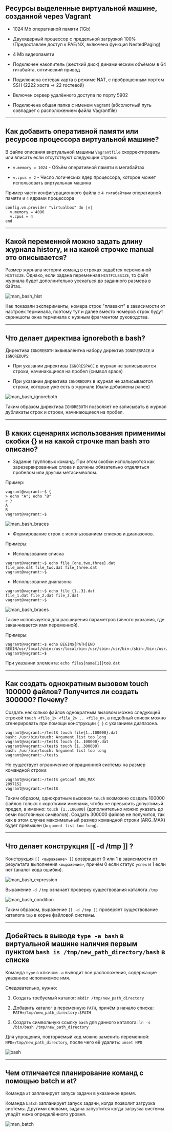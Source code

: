 ## Ресурсы выделенные виртуальной машине, созданной через Vagrant

- 1024 Mb оперативной памяти (1Gb)

- Двухядерный процессор с предельной загрузкой 100% (Предоставлен доступ к PAE/NX, включена функция NestedPaging)

- 4 Mb видеопамяти

- Подключен накопитель (жесткий диск) динамическим объёмом в 64 гигабайта, оптический привод

- Подключена сетевая карта в режиме NAT, с проброшенным портом SSH (2222 хоста -> 22 гостевой)

- Включен сервер удалённого доступа по порту 5902

- Подключена общая папка с именем vagrant (абсолютный путь совпадает с расположением файла Vagrantfile)

---

## Как добавить оперативной памяти или ресурсов процессора виртуальной машине?

В файле описания виртуальной машины `Vagrantfile` скорректировать или вписать если отсутствуют следующие строки:

- `v.memory = 1024` - Объём оперативной памяти в мегабайтах

- `v.cpus = 2` - Число логических ядер процессора, которое может использовать виртуальная машина

Пример части конфигурационного файла с `4 гигабайтами` оперативной памяти и `4` ядрами процессора

```
config.vm.provider "virtualbox" do |v|
  v.memory = 4096
  v.cpus = 4
end
```

---

## Какой переменной можно задать длину журнала history, и на какой строчке manual это описывается?

Размер журнала истории команд в строках задаётся переменной `HISTSIZE`.
Однако, если задана переменная `HISTFILESIZE`, то файл журнала будет дополнительно усекаться до заданного размера в байтах.

![man_bash_hist](img/man-hist.png)

Как показали эксперименты, номера строк "плавают" в зависимости от настроек терминала, поэтому тут и далее вместо номеров строк будут скриншоты окна терминала с нужным фрагментом руководства.

---

## Что делает директива ignoreboth в bash?

Директива `IGNOREBOTH` эквивалентна набору директив `IGNORESPACE` и `IGNOREDUPS`:

- При указании директивы `IGNORESPACE` в журнал не записываются строки, начинающиеся на пробел (символ space)

- При указании директива `IGNOREDUPS` в журнал не записываются строки, которые уже есть в журнале (были добавлены ранее)

![man_bash_ignoreboth](img/man-ignoreboth.png)

Таким образом директива `IGNOREBOTH` позволяет не записывать в журнал дубликаты строк и строки, начинающиеся на пробел.

---

## В каких сценариях использования применимы скобки {} и на какой строчке man bash это описано?

- Задание групповых команд. При этом скобки используются как зарезервированные слова и должны обязательно отделяться пробелом или другим метасимволом.

Пример:

```console
vagrant@vagrant:~$ {
> echo "A"; echo "B"
> }
A
B
vagrant@vagrant:~$
```

![man_bash_braces](img/man-braces1.png)

- Формирование строк с использованием списков и диапазонов.

Примеры:

- Использование списка

```console
vagrant@vagrant:~$ echo file_{one,two,three}.dat
file_one.dat file_two.dat file_three.dat
vagrant@vagrant:~$
```

- Использование диапазона

```console
vagrant@vagrant:~$ echo file_{1..3}.dat
file_1.dat file_2.dat file_3.dat
vagrant@vagrant:~$
```

![man_bash_braces](img/man-braces2.png)

Также используется для расширения параметров (явного указания, где заканчивается имя переменной).

Примеры:
```console
vagrant@vagrant:~$ echo BEGIN${PATH}END
BEGIN/usr/local/sbin:/usr/local/bin:/usr/sbin:/usr/bin:/sbin:/bin:/usr/games:/usr/local/games:/snap/binEND
vagrant@vagrant:~$
```
При указании элемента: `echo file${name[1]}to8.dat`

---

## Как создать однократным вызовом touch 100000 файлов? Получится ли создать 300000? Почему?

Создать несколько файлов однократным вызовом можно следующей строкой `touch <file_1> <file_2> .. <file_n>`, а подобный список можно сгенерировать при помощи конструкции `{ }` с указанием диапазона.

```console
vagrant@vagrant:~/test$ touch file{1..100000}.dat
bash: /usr/bin/touch: Argument list too long
vagrant@vagrant:~/test$ touch {1..100000}.dat
vagrant@vagrant:~/test$ touch {1..300000}
bash: /usr/bin/touch: Argument list too long
vagrant@vagrant:~/test$
```

Но существует ограничение операционной системы на размер командной строки:

```console
vagrant@vagrant:~/test$ getconf ARG_MAX
2097152
vagrant@vagrant:~/test$
```

Таким образом, однократным вызовом `touch` возможно создать 100000 файлов только с короткими именами, чтобы не превысить допустимый предел, а именно: `touch {1..100000}` (дополнительно можно указать до семи постоянных символов). 
Создать 300000 файлов не получится, так как в этом случае максимальный размер командной строки (ARG_MAX) будет превышен (`Argument list too long`).

---

## Что делает конструкция [[ -d /tmp ]] ?

Конструкция `[[ <выражение> ]]` возвращает 0 или 1 в зависимости от результата выполнения `<выражение>`, причём 0 если статус `успех` и 1 если нет (аналог кода ошибки).

![man_bash_expression](img/man-expression.png)

Выражение `-d /tmp` означает проверку существования каталога `/tmp`

![man_bash_condition](img/man-condition.png)

Таким образом, выражение `[[ -d /tmp ]]` проверяет существование каталога `tmp` в корне файловой системы.

---

## Добейтесь в выводе `type -a bash` в виртуальной машине наличия первым пунктом `bash is /tmp/new_path_directory/bash` в списке

Команда `type` с ключом `-a` выводит все расположения, содержащие указанное исполняемое имя.

Следовательно, нужно:

1. Создать требуемый каталог: `mkdir /tmp/new_path_directory`

1. Добавить каталог в переменную `PATH`, причём в начало списка: `PATH=/tmp/new_path_directory:$PATH`

1. Создать символьную ссылку `bash` для данного каталога: `ln -s /bin/bash /tmp/new_path_directory`

Для упрощения, повторяемый код можно заменить переменной: `NPD=/tmp/new_path_directory`, после чего её удалить: `unset NPD`

![bash](img/bash.png)

---

## Чем отличается планирование команд с помощью batch и at?

Команда `at` запланирует запуск задачи в указанное время.

Команда `batch` запланирует запуск задачи, когда позволит загрузка системы. Другими словами, задача запустится когда загрузка системы упадёт ниже определённого уровня.

![man_batch](img/man-batch.png)
